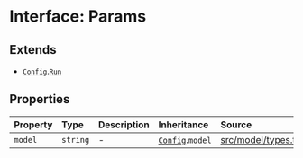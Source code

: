 # Interface: Params

## Extends

- [`Config`](Config.md).[`Run`](Run.md)

## Properties

| Property | Type | Description | Inheritance | Source |
| :------ | :------ | :------ | :------ | :------ |
| `model` | `string` | - | [`Config`](Config.md).`model` | [src/model/types.ts:31](https://github.com/dexaai/llm-tools/blob/0d08c9c/src/model/types.ts#L31) |
